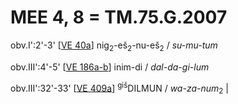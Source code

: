 # MEE 4, 8 = TM.75.G.2007

obv.I':2'-3'    [[VE 40a]]  nig<sub>2</sub>-eš<sub>2</sub>-nu-eš<sub>2</sub> / *su-mu-tum*

obv.III':4'-5'  [[VE 186a-b]]   inim-di / *dal-da-gi-lum*

obv.III':32'-33'    [[VE 409a]] <sup>giš</sup>DILMUN / *wa-za-num*<sub>2</sub> |

[//begin]: # "Autogenerated link references for markdown compatibility"
[VE 40a]: <VE 40a> "VE 40a"
[VE 186a-b]: <VE 186a-b> "VE 186a-b"
[VE 409a]: <VE 409a> "VE 409a"
[//end]: # "Autogenerated link references"